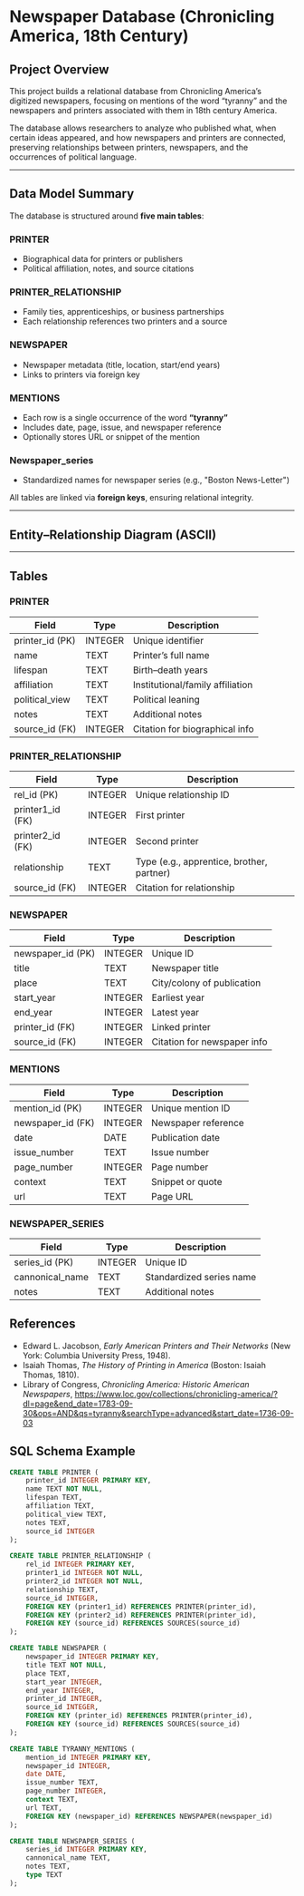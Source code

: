 # Newspaper Database (Chronicling America, 18th Century)

## Project Overview

This project builds a relational database from Chronicling America’s digitized newspapers, focusing on mentions of the word “tyranny” and the newspapers and printers associated with them in 18th century America.

The database allows researchers to analyze who published what, when certain ideas appeared, and how newspapers and printers are connected, preserving relationships between printers, newspapers, and the occurrences of political language.



---

## Data Model Summary

The database is structured around **five main tables**:

### PRINTER
- Biographical data for printers or publishers  
- Political affiliation, notes, and source citations  

### PRINTER_RELATIONSHIP
- Family ties, apprenticeships, or business partnerships  
- Each relationship references two printers and a source  

### NEWSPAPER
- Newspaper metadata (title, location, start/end years)  
- Links to printers via foreign key  

### MENTIONS
- Each row is a single occurrence of the word **“tyranny”**  
- Includes date, page, issue, and newspaper reference  
- Optionally stores URL or snippet of the mention  

### Newspaper_series
- Standardized names for newspaper series (e.g., "Boston News-Letter") 

All tables are linked via **foreign keys**, ensuring relational integrity.

---

## Entity–Relationship Diagram (ASCII)


---

## Tables

### PRINTER

| Field        | Type | Description |
|--------------|------|-------------|
| printer_id (PK) | INTEGER | Unique identifier |
| name         | TEXT | Printer’s full name |
| lifespan     | TEXT | Birth–death years |
| affiliation  | TEXT | Institutional/family affiliation |
| political_view | TEXT | Political leaning |
| notes        | TEXT | Additional notes |
| source_id (FK) | INTEGER | Citation for biographical info |

### PRINTER_RELATIONSHIP

| Field        | Type | Description |
|--------------|------|-------------|
| rel_id (PK)  | INTEGER | Unique relationship ID |
| printer1_id (FK) | INTEGER | First printer |
| printer2_id (FK) | INTEGER | Second printer |
| relationship | TEXT | Type (e.g., apprentice, brother, partner) |
| source_id (FK) | INTEGER | Citation for relationship |

### NEWSPAPER

| Field        | Type | Description |
|--------------|------|-------------|
| newspaper_id (PK) | INTEGER | Unique ID |
| title        | TEXT | Newspaper title |
| place        | TEXT | City/colony of publication |
| start_year   | INTEGER | Earliest year |
| end_year     | INTEGER | Latest year |
| printer_id (FK) | INTEGER | Linked printer |
| source_id (FK) | INTEGER | Citation for newspaper info |

### MENTIONS

| Field        | Type | Description |
|--------------|------|-------------|
| mention_id (PK) | INTEGER | Unique mention ID |
| newspaper_id (FK) | INTEGER | Newspaper reference |
| date         | DATE | Publication date |
| issue_number | TEXT | Issue number |
| page_number  | INTEGER | Page number |
| context      | TEXT | Snippet or quote |
| url          | TEXT | Page URL |

### NEWSPAPER_SERIES
| Field        | Type | Description |
|--------------|------|-------------|
| series_id (PK) | INTEGER | Unique ID |
| cannonical_name| TEXT | Standardized series name |
| notes        | TEXT | Additional notes |

## References

- Edward L. Jacobson, *Early American Printers and Their Networks* (New York: Columbia University Press, 1948).  
- Isaiah Thomas, *The History of Printing in America* (Boston: Isaiah Thomas, 1810).
- Library of Congress, *Chronicling America: Historic American Newspapers*, https://www.loc.gov/collections/chronicling-america/?dl=page&end_date=1783-09-30&ops=AND&qs=tyranny&searchType=advanced&start_date=1736-09-03 


## SQL Schema Example


```sql
CREATE TABLE PRINTER (
    printer_id INTEGER PRIMARY KEY,
    name TEXT NOT NULL,
    lifespan TEXT,
    affiliation TEXT,
    political_view TEXT,
    notes TEXT,
    source_id INTEGER
);

CREATE TABLE PRINTER_RELATIONSHIP (
    rel_id INTEGER PRIMARY KEY,
    printer1_id INTEGER NOT NULL,
    printer2_id INTEGER NOT NULL,
    relationship TEXT,
    source_id INTEGER,
    FOREIGN KEY (printer1_id) REFERENCES PRINTER(printer_id),
    FOREIGN KEY (printer2_id) REFERENCES PRINTER(printer_id),
    FOREIGN KEY (source_id) REFERENCES SOURCES(source_id)
);

CREATE TABLE NEWSPAPER (
    newspaper_id INTEGER PRIMARY KEY,
    title TEXT NOT NULL,
    place TEXT,
    start_year INTEGER,
    end_year INTEGER,
    printer_id INTEGER,
    source_id INTEGER,
    FOREIGN KEY (printer_id) REFERENCES PRINTER(printer_id),
    FOREIGN KEY (source_id) REFERENCES SOURCES(source_id)
);

CREATE TABLE TYRANNY_MENTIONS (
    mention_id INTEGER PRIMARY KEY,
    newspaper_id INTEGER,
    date DATE,
    issue_number TEXT,
    page_number INTEGER,
    context TEXT,
    url TEXT,
    FOREIGN KEY (newspaper_id) REFERENCES NEWSPAPER(newspaper_id)
);

CREATE TABLE NEWSPAPER_SERIES (
    series_id INTEGER PRIMARY KEY,
    cannonical_name TEXT,
    notes TEXT,
    type TEXT
);


